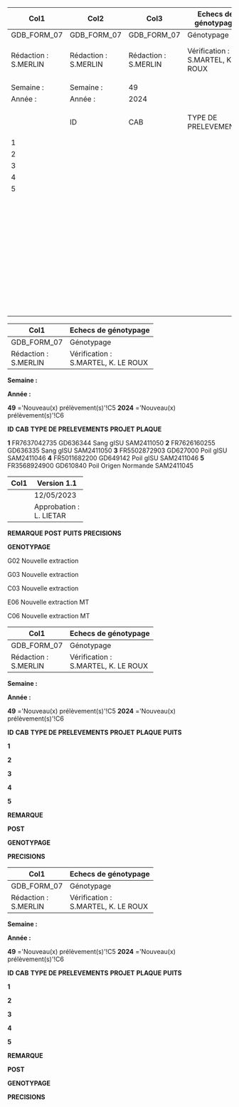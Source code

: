 |Col1|Col2|Col3|Echecs de génotypage|Col5|Col6|Col7|Version 1.1|Col9|
|---|---|---|---|---|---|---|---|---|
|GDB_FORM_07|GDB_FORM_07|GDB_FORM_07|Génotypage|Génotypage|Génotypage|Génotypage|12/05/2023|12/05/2023|
|Rédaction :<br>S.MERLIN|Rédaction :<br>S.MERLIN|Rédaction :<br>S.MERLIN|Vérification :<br>S.MARTEL, K. LE ROUX|Vérification :<br>S.MARTEL, K. LE ROUX|Vérification :<br>S.MARTEL, K. LE ROUX|Vérification :<br>S.MARTEL, K. LE ROUX|Approbation :<br>L. LIETAR|Approbation :<br>L. LIETAR|
||||||||||
|Semaine :|Semaine :|49|||||||
|Année :|Année :|2024|||||||
||||||||||
||ID|CAB|TYPE DE PRELEVEMENTS|PROJET|PLAQUE|PUITS|REMARQUE<br>POST<br>GENOTYPAGE|PRECISIONS|
|1|||||||||
|2|||||||||
|3|||||||||
|4|||||||||
|5|||||||||
||||||||||
||||||||||
||||||||||
||||||||||
||||||||||
||||||||||
||||||||||
||||||||||
||||||||||
||||||||||
||||||||||
||||||||||
||||||||||
||||||||||
||||||||||
||||||||||
||||||||||
||||||||||
||||||||||
||||||||||
||||||||||
||||||||||
||||||||||
||||||||||
||||||||||
||||||||||
||||||||||
||||||||||
||||||||||
||||||||||
||||||||||
||||||||||
||||||||||
||||||||||
||||||||||
||||||||||
||||||||||
||||||||||
||||||||||
||||||||||
||||||||||
|||||||||1/1|

|Col1|Echecs de génotypage|
|---|---|
|GDB_FORM_07|Génotypage|
|Rédaction :<br>S.MERLIN|Vérification :<br>S.MARTEL, K. LE ROUX|


**Semaine :**

**Année :**


**49** ='Nouveau(x) prélèvement(s)'!C5
**2024** ='Nouveau(x) prélèvement(s)'!C6


**ID** **CAB** **TYPE DE PRELEVEMENTS** **PROJET** **PLAQUE**

**1** FR7637042735 GD636344 Sang gISU SAM2411050
**2** FR7626160255 GD636335 Sang gISU SAM2411050
**3** FR5502872903 GD627000 Poil gISU SAM2411046
**4** FR5011682200 GD649142 Poil gISU SAM2411046
**5** FR3568924900 GD610840 Poil Origen Normande SAM2411045

|Col1|Version 1.1|
|---|---|
||12/05/2023|
||Approbation :<br>L. LIETAR|


**REMARQUE POST**
**PUITS** **PRECISIONS**

**GENOTYPAGE**

G02 Nouvelle extraction

G03 Nouvelle extraction

C03 Nouvelle extraction

E06 Nouvelle extraction MT

C06 Nouvelle extraction MT

|Col1|Echecs de génotypage|
|---|---|
|GDB_FORM_07|Génotypage|
|Rédaction :<br>S.MERLIN|Vérification :<br>S.MARTEL, K. LE ROUX|


**Semaine :**

**Année :**


**49** ='Nouveau(x) prélèvement(s)'!C5
**2024** ='Nouveau(x) prélèvement(s)'!C6


**ID** **CAB** **TYPE DE PRELEVEMENTS** **PROJET** **PLAQUE** **PUITS**


**1**

**2**

**3**

**4**

**5**

**REMARQUE**


**POST**

**GENOTYPAGE**


**PRECISIONS**

|Col1|Echecs de génotypage|
|---|---|
|GDB_FORM_07|Génotypage|
|Rédaction :<br>S.MERLIN|Vérification :<br>S.MARTEL, K. LE ROUX|


**Semaine :**

**Année :**


**49** ='Nouveau(x) prélèvement(s)'!C5
**2024** ='Nouveau(x) prélèvement(s)'!C6


**ID** **CAB** **TYPE DE PRELEVEMENTS** **PROJET** **PLAQUE** **PUITS**


**1**

**2**

**3**

**4**

**5**

**REMARQUE**


**POST**

**GENOTYPAGE**


**PRECISIONS**


